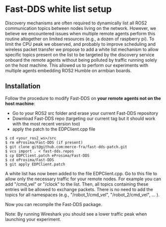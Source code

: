 # Fast-DDS white list setup

Discovery mechanisms are often required to dynamically list all ROS2 communication topics between nodes living on the network. However, we believe we encountered issues when multiple remote agents perform this routine altogether on limited resources (e.g., a dozen of raspberry pi). To limit the CPU peak we observed, and probably to improve scheduling and wireless packet transfer we propose to add a white list mechanism to allow specific topics present on the list to be targeted by the discovery service onboard the remote agents without being polluted by traffic running solely on the host machine. This allowed us to perform our experiments with multiple agents embedding ROS2 Humble on armbian boards.

## Installation

Follow the procedure to modify Fast-DDS on **your remote agents not on the host machine**:
* Go to your ROS2 src folder and erase your current Fast-DDS repository
* Download Fast-DDS repo (targeting our current tag but it should work with the most recent version too)
* apply the patch to the EDPClient.cpp file

```
$ cd <your_ros2_ws>/src
$ rm eProsima/Fast-DDS (if present)
$ git clone git@github.com:merce-fra/fast-dds-patch.git
$ vcs import . < fast-dds.repos
$ cp EDPClient.patch eProsima/Fast-DDS
$ cd eProsima/Fast-DDS 
$ git apply EDPClient.patch
```

A white list has now been added to the file EDPClient.cpp. Go to this file to allow only the necessary traffic for your remote nodes.
For example you can add "/cmd_vel" or "/clock" to the list. Then, all topics containing these entries will be allowed to exchange packets. There is no need to add the topics for all namespaces (e.g., "/robot_1/cmd_vel", "/robot_2/cmd_vel", ... ).

Now you can recompile the Fast-DDS package.

Note: By running Wireshark you should see a lower traffic peak when launching your experiment.
